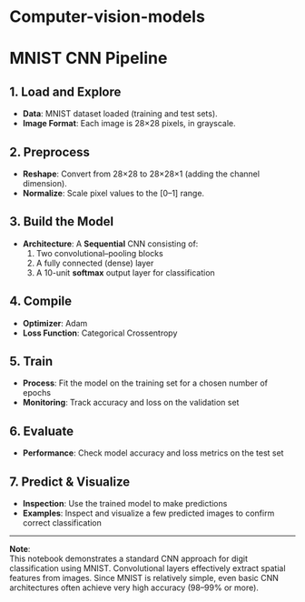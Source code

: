 # Computer-vision-models
# MNIST CNN Pipeline

## 1. Load and Explore
- **Data**: MNIST dataset loaded (training and test sets).
- **Image Format**: Each image is 28×28 pixels, in grayscale.

## 2. Preprocess
- **Reshape**: Convert from 28×28 to 28×28×1 (adding the channel dimension).
- **Normalize**: Scale pixel values to the [0–1] range.

## 3. Build the Model
- **Architecture**: A **Sequential** CNN consisting of:
  1. Two convolutional–pooling blocks
  2. A fully connected (dense) layer
  3. A 10-unit **softmax** output layer for classification

## 4. Compile
- **Optimizer**: Adam
- **Loss Function**: Categorical Crossentropy

## 5. Train
- **Process**: Fit the model on the training set for a chosen number of epochs
- **Monitoring**: Track accuracy and loss on the validation set

## 6. Evaluate
- **Performance**: Check model accuracy and loss metrics on the test set

## 7. Predict & Visualize
- **Inspection**: Use the trained model to make predictions
- **Examples**: Inspect and visualize a few predicted images to confirm correct classification

---

**Note**:  
This notebook demonstrates a standard CNN approach for digit classification using MNIST. Convolutional layers effectively extract spatial features from images. Since MNIST is relatively simple, even basic CNN architectures often achieve very high accuracy (98–99% or more).
